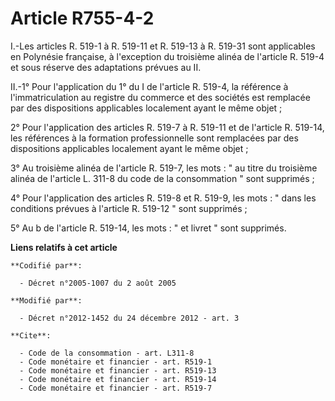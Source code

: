 # Article R755-4-2

I.-Les articles R. 519-1 à R. 519-11 et R. 519-13 à R. 519-31 sont applicables en Polynésie française, à l'exception du
troisième alinéa de l'article R. 519-4 et sous réserve des adaptations prévues au II. 

II.-1° Pour l'application du 1° du I de l'article R. 519-4, la référence à l'immatriculation au registre du commerce et des
sociétés est remplacée par des dispositions applicables localement ayant le même objet ; 

2° Pour l'application des articles R. 519-7 à R. 519-11 et de l'article R. 519-14, les références à la formation
professionnelle sont remplacées par des dispositions applicables localement ayant le même objet ; 

3° Au troisième alinéa de l'article R. 519-7, les mots : " au titre du troisième alinéa de l'article L. 311-8 du code de la
consommation " sont supprimés ; 

4° Pour l'application des articles R. 519-8 et R. 519-9, les mots : " dans les conditions prévues à l'article R. 519-12 "
sont supprimés ; 

5° Au b de l'article R. 519-14, les mots : " et livret " sont supprimés.

**Liens relatifs à cet article**

	**Codifié par**:

	  - Décret n°2005-1007 du 2 août 2005

	**Modifié par**:

	  - Décret n°2012-1452 du 24 décembre 2012 - art. 3

	**Cite**:

	  - Code de la consommation - art. L311-8
	  - Code monétaire et financier - art. R519-1
	  - Code monétaire et financier - art. R519-13
	  - Code monétaire et financier - art. R519-14
	  - Code monétaire et financier - art. R519-7
